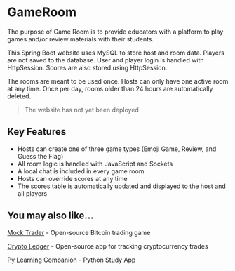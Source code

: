 # GameRoom

The purpose of Game Room is to provide educators with a platform to play games and/or review materials with their students.

This Spring Boot website uses MySQL to store host and room data. Players are not saved to the database. User and player login is handled with HttpSession. Scores are also stored using HttpSession.

The rooms are meant to be used once. Hosts can only have one active room at any time. Once per day, rooms older than 24 hours are automatically deleted.

>The website has not yet been deployed

## Key Features

- Hosts can create one of three game types (Emoji Game, Review, and Guess the Flag)
- All room logic is handled with JavaScript and Sockets
- A local chat is included in every game room
- Hosts can override scores at any time
- The scores table is automatically updated and displayed to the host and all players


## You may also like...

[Mock Trader](https://github.com/TMDStudios/MockTrader 'Mock Trader') - Open-source Bitcoin trading game

[Crypto Ledger](https://play.google.com/store/apps/details?id=com.tmdstudios.cryptoledgerkotlin 'Crypto Ledger') - Open-source app for tracking cryptocurrency trades

[Py Learning Companion](https://play.google.com/store/apps/details?id=com.tmdstudios.python 'Py Learning Companion') - Python Study App
